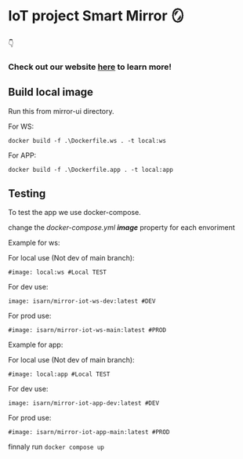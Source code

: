 
# IoT project Smart Mirror 🪞

👇 
### Check out our website [here](https://alonlabrisch.wixsite.com/genius-mirror) to learn more! 



## Build local image
Run this from mirror-ui directory.

For WS:

`docker build -f .\Dockerfile.ws . -t local:ws `

For APP:

`docker build -f .\Dockerfile.app . -t local:app `

## Testing

To test the app we use docker-compose.

change the *docker-compose.yml* ***image*** property for each envoriment

Example for ws:

For local use (Not dev of main branch):

`#image: local:ws #Local TEST`

For dev use:

`image: isarn/mirror-iot-ws-dev:latest #DEV`

For prod use:

`#image: isarn/mirror-iot-ws-main:latest #PROD`

Example for app:

For local use (Not dev of main branch):

`#image: local:app #Local TEST`

For dev use:

`image: isarn/mirror-iot-app-dev:latest #DEV`

For prod use:

`#image: isarn/mirror-iot-app-main:latest #PROD`

finnaly run 
`docker compose up`
